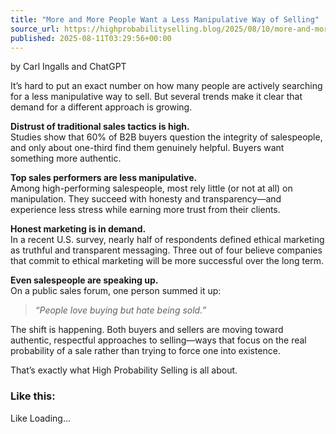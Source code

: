 ```yaml
---
title: "More and More People Want a Less Manipulative Way of Selling"
source_url: https://highprobabilityselling.blog/2025/08/10/more-and-more-people-want-a-less-manipulative-way-of-selling
published: 2025-08-11T03:29:56+00:00
---
```

by Carl Ingalls and ChatGPT


It’s hard to put an exact number on how many people are actively searching for a less manipulative way to sell. But several trends make it clear that demand for a different approach is growing.


**Distrust of traditional sales tactics is high.**  
Studies show that 60% of B2B buyers question the integrity of salespeople, and only about one\-third find them genuinely helpful. Buyers want something more authentic.


**Top sales performers are less manipulative.**  
Among high\-performing salespeople, most rely little (or not at all) on manipulation. They succeed with honesty and transparency—and experience less stress while earning more trust from their clients.


**Honest marketing is in demand.**  
In a recent U.S. survey, nearly half of respondents defined ethical marketing as truthful and transparent messaging. Three out of four believe companies that commit to ethical marketing will be more successful over the long term.


**Even salespeople are speaking up.**  
On a public sales forum, one person summed it up:



> *“People love buying but hate being sold.”*


The shift is happening. Both buyers and sellers are moving toward authentic, respectful approaches to selling—ways that focus on the real probability of a sale rather than trying to force one into existence.


That’s exactly what High Probability Selling is all about.



### Like this:

Like Loading...

